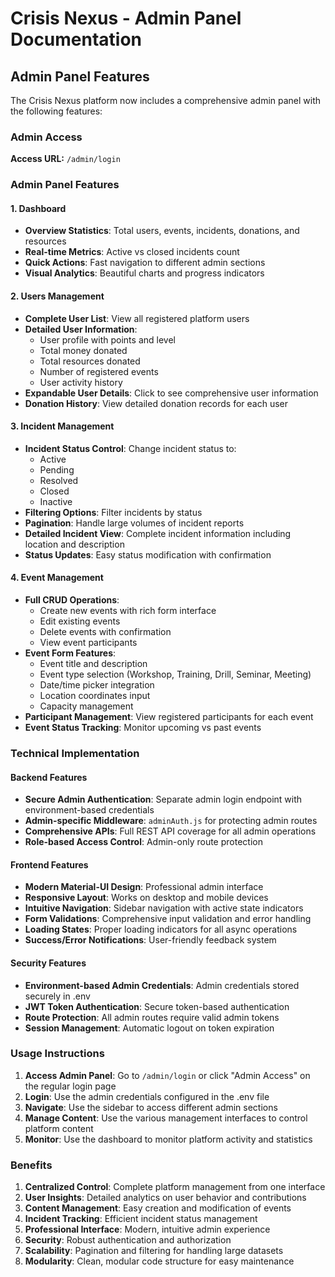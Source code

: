 # Crisis Nexus - Admin Panel Documentation

## Admin Panel Features

The Crisis Nexus platform now includes a comprehensive admin panel with the following features:

### Admin Access

**Access URL:** `/admin/login`

### Admin Panel Features

#### 1. Dashboard
- **Overview Statistics**: Total users, events, incidents, donations, and resources
- **Real-time Metrics**: Active vs closed incidents count
- **Quick Actions**: Fast navigation to different admin sections
- **Visual Analytics**: Beautiful charts and progress indicators

#### 2. Users Management
- **Complete User List**: View all registered platform users
- **Detailed User Information**:
  - User profile with points and level
  - Total money donated
  - Total resources donated
  - Number of registered events
  - User activity history
- **Expandable User Details**: Click to see comprehensive user information
- **Donation History**: View detailed donation records for each user

#### 3. Incident Management
- **Incident Status Control**: Change incident status to:
  - Active
  - Pending  
  - Resolved
  - Closed
  - Inactive
- **Filtering Options**: Filter incidents by status
- **Pagination**: Handle large volumes of incident reports
- **Detailed Incident View**: Complete incident information including location and description
- **Status Updates**: Easy status modification with confirmation

#### 4. Event Management
- **Full CRUD Operations**:
  - Create new events with rich form interface
  - Edit existing events
  - Delete events with confirmation
  - View event participants
- **Event Form Features**:
  - Event title and description
  - Event type selection (Workshop, Training, Drill, Seminar, Meeting)
  - Date/time picker integration
  - Location coordinates input
  - Capacity management
- **Participant Management**: View registered participants for each event
- **Event Status Tracking**: Monitor upcoming vs past events

### Technical Implementation

#### Backend Features
- **Secure Admin Authentication**: Separate admin login endpoint with environment-based credentials
- **Admin-specific Middleware**: `adminAuth.js` for protecting admin routes
- **Comprehensive APIs**: Full REST API coverage for all admin operations
- **Role-based Access Control**: Admin-only route protection

#### Frontend Features
- **Modern Material-UI Design**: Professional admin interface
- **Responsive Layout**: Works on desktop and mobile devices
- **Intuitive Navigation**: Sidebar navigation with active state indicators
- **Form Validations**: Comprehensive input validation and error handling
- **Loading States**: Proper loading indicators for all async operations
- **Success/Error Notifications**: User-friendly feedback system

#### Security Features
- **Environment-based Admin Credentials**: Admin credentials stored securely in .env
- **JWT Token Authentication**: Secure token-based authentication
- **Route Protection**: All admin routes require valid admin tokens
- **Session Management**: Automatic logout on token expiration


### Usage Instructions

1. **Access Admin Panel**: Go to `/admin/login` or click "Admin Access" on the regular login page
2. **Login**: Use the admin credentials configured in the .env file
3. **Navigate**: Use the sidebar to access different admin sections
4. **Manage Content**: Use the various management interfaces to control platform content
5. **Monitor**: Use the dashboard to monitor platform activity and statistics

### Benefits

1. **Centralized Control**: Complete platform management from one interface
2. **User Insights**: Detailed analytics on user behavior and contributions
3. **Content Management**: Easy creation and modification of events
4. **Incident Tracking**: Efficient incident status management
5. **Professional Interface**: Modern, intuitive admin experience
6. **Security**: Robust authentication and authorization
7. **Scalability**: Pagination and filtering for handling large datasets
8. **Modularity**: Clean, modular code structure for easy maintenance

